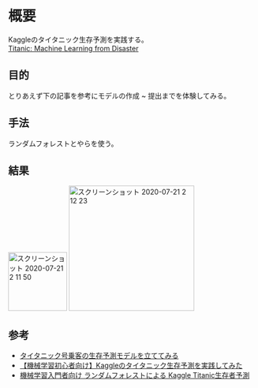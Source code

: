 # 概要
Kaggleのタイタニック生存予測を実践する。  
[Titanic: Machine Learning from Disaster](https://www.kaggle.com/c/titanic/overview)

## 目的
とりあえず下の記事を参考にモデルの作成 ~ 提出までを体験してみる。

## 手法
ランダムフォレストとやらを使う。

## 結果  
<img width="119" alt="スクリーンショット 2020-07-21 2 11 50" src="https://user-images.githubusercontent.com/16648431/87966214-ea02b400-caf7-11ea-87ca-87cb92a63c53.png">

<img width="254" alt="スクリーンショット 2020-07-21 2 12 23" src="https://user-images.githubusercontent.com/16648431/87966193-e1aa7900-caf7-11ea-8852-2c33a08c77fd.png">


## 参考
- [タイタニック号乗客の生存予測モデルを立ててみる](https://qiita.com/suzumi/items/8ce18bc90c942663d1e6)
- [【機械学習初心者向け】Kaggleのタイタニック生存予測を実践してみた](https://qiita.com/takuya_tsurumi/items/bfd667065f482bbd9aba)
- [機械学習入門者向け ランダムフォレストによる Kaggle Titanic生存者予測](https://avinton.com/academy/random-forest/)